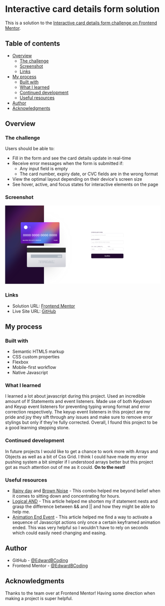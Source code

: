 # Interactive card details form solution

This is a solution to the [Interactive card details form challenge on Frontend Mentor](https://www.frontendmentor.io/challenges/interactive-card-details-form-XpS8cKZDWw).

## Table of contents

- [Overview](#overview)
  - [The challenge](#the-challenge)
  - [Screenshot](#screenshot)
  - [Links](#links)
- [My process](#my-process)
  - [Built with](#built-with)
  - [What I learned](#what-i-learned)
  - [Continued development](#continued-development)
  - [Useful resources](#useful-resources)
- [Author](#author)
- [Acknowledgments](#acknowledgments)

## Overview

### The challenge

Users should be able to:

- Fill in the form and see the card details update in real-time
- Receive error messages when the form is submitted if:
  - Any input field is empty
  - The card number, expiry date, or CVC fields are in the wrong format
- View the optimal layout depending on their device's screen size
- See hover, active, and focus states for interactive elements on the page

### Screenshot

![](images/screenshot.png)

### Links

- Solution URL: [Frontend Mentor](https://www.frontendmentor.io/solutions/native-javascript-interactive-card-details-form-solution-S-cCkIh0bO)
- Live Site URL: [GitHub](https://edwardbcoding.github.io/interactive-card-details-form/)

## My process

### Built with

- Semantic HTML5 markup
- CSS custom properties
- Flexbox
- Mobile-first workflow
- Native Javascript

### What I learned

I learned a lot about javascript during this project. Used an incredible amount of If Statements and event listeners. Made use of both Keydown and Keyup event listeners for preventing typing wrong format and error correction respectively. The keyup event listeners in this project are my pride and joy they sift through any issues and make sure to remove error stylings but only if they're fully corrected. Overall, I found this project to be a good learning stepping stone.

### Continued development

In future projects I would like to get a chance to work more with Arrays and Objects as well as a bit of Css Grid. I think I could have made my error pushing system a bit simpler if I understood arrays better but this project got as much attention out of me as it could. **On to the next!**

### Useful resources

- [Rainy day](https://www.youtube.com/watch?v=l7_1aQpQTCE&ab_channel=dreamysound) and [Brown Noise](https://www.youtube.com/watch?v=RqzGzwTY-6w&t=8258s&ab_channel=JasonLewis-MindAmend) - This combo helped me beyond belief when it comes to sitting down and concentrating for hours.
- [Logical AND](https://developer.mozilla.org/en-US/docs/Web/JavaScript/Reference/Operators/Logical_AND) - This article helped me shorten my if statement nests and grasp the difference between && and || and how they might be able to help me.
- [Animation End Event](https://developer.mozilla.org/en-US/docs/Web/API/Element/animationend_event) - This article helped me find a way to activate a sequence of Javascript actions only once a certain keyframed animation ended. This was very helpful so I wouldn't have to rely on seconds which could easily need changing and easing.

## Author

- GitHub - [@EdwardBCoding](https://github.com/EdwardBCoding)
- Frontend Mentor - [@EdwardBCoding](https://www.frontendmentor.io/profile/EdwardBCoding)

## Acknowledgments

Thanks to the team over at Frontend Mentor! Having some direction when making a project is super helpful.